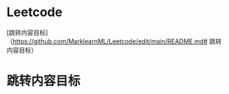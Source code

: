 # Leetcode
[跳转内容目标]（https://github.com/MarklearnML/Leetcode/edit/main/README.md# 跳转内容目标）


# 跳转内容目标
